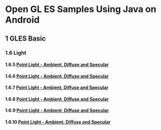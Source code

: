 # Open GL ES Samples Using Java on Android

## 1    GLES Basic
### 1.6    Light
#### 1.6.5    [Point Light - Ambient, Diffuse and Specular](https://github.com/zoozooll/glsamples/tree/master/sample1_6_5)
#### 1.6.6    [Point Light - Ambient, Diffuse and Specular](https://github.com/zoozooll/glsamples/tree/master/sample1_6_6)
#### 1.6.7    [Point Light - Ambient, Diffuse and Specular](https://github.com/zoozooll/glsamples/tree/master/sample1_6_7)
#### 1.6.8    [Point Light - Ambient, Diffuse and Specular](https://github.com/zoozooll/glsamples/tree/master/sample1_6_8)
#### 1.6.9    [Point Light - Ambient, Diffuse and Specular](https://github.com/zoozooll/glsamples/tree/master/sample1_6_9)
#### 1.6.10    [Point Light - Ambient, Diffuse and Specular](https://github.com/zoozooll/glsamples/tree/master/sample1_6_10)
<!--stackedit_data:
eyJwcm9wZXJ0aWVzIjoidGl0bGU6IGdsc2FtcGxlXG5hdXRob3
I6IEFhcm9uIExlZVxudGFnczogJ2FuZHJvaWQsb3BlbmdsZXMn
XG4iLCJoaXN0b3J5IjpbMzcxODI0NTc1LC0xNTE3NjY5ODY1XX
0=
-->